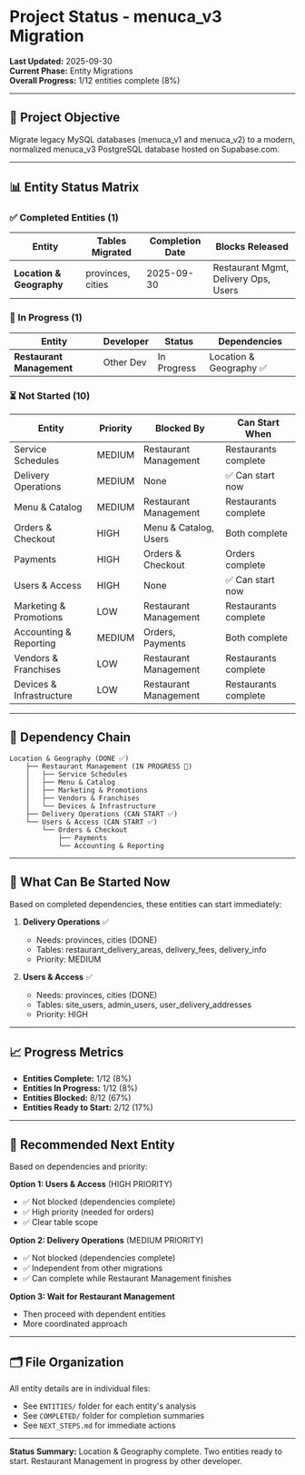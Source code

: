 # Project Status - menuca_v3 Migration

**Last Updated:** 2025-09-30  
**Current Phase:** Entity Migrations  
**Overall Progress:** 1/12 entities complete (8%)

---

## 🎯 Project Objective

Migrate legacy MySQL databases (menuca_v1 and menuca_v2) to a modern, normalized menuca_v3 PostgreSQL database hosted on Supabase.com.

---

## 📊 Entity Status Matrix

### ✅ Completed Entities (1)

| Entity | Tables Migrated | Completion Date | Blocks Released |
|--------|----------------|-----------------|-----------------|
| **Location & Geography** | provinces, cities | 2025-09-30 | Restaurant Mgmt, Delivery Ops, Users |

### 🔄 In Progress (1)

| Entity | Developer | Status | Dependencies |
|--------|-----------|--------|--------------|
| **Restaurant Management** | Other Dev | In Progress | Location & Geography ✅ |

### ⏳ Not Started (10)

| Entity | Priority | Blocked By | Can Start When |
|--------|----------|------------|----------------|
| Service Schedules | MEDIUM | Restaurant Management | Restaurants complete |
| Delivery Operations | MEDIUM | None | ✅ Can start now |
| Menu & Catalog | MEDIUM | Restaurant Management | Restaurants complete |
| Orders & Checkout | HIGH | Menu & Catalog, Users | Both complete |
| Payments | HIGH | Orders & Checkout | Orders complete |
| Users & Access | HIGH | None | ✅ Can start now |
| Marketing & Promotions | LOW | Restaurant Management | Restaurants complete |
| Accounting & Reporting | MEDIUM | Orders, Payments | Both complete |
| Vendors & Franchises | LOW | Restaurant Management | Restaurants complete |
| Devices & Infrastructure | LOW | Restaurant Management | Restaurants complete |

---

## 🔗 Dependency Chain

```
Location & Geography (DONE ✅)
    ├── Restaurant Management (IN PROGRESS 🔄)
    │   ├── Service Schedules
    │   ├── Menu & Catalog
    │   ├── Marketing & Promotions
    │   ├── Vendors & Franchises
    │   └── Devices & Infrastructure
    ├── Delivery Operations (CAN START ✅)
    └── Users & Access (CAN START ✅)
        └── Orders & Checkout
            ├── Payments
            └── Accounting & Reporting
```

---

## 🚀 What Can Be Started Now

Based on completed dependencies, these entities can start immediately:

1. **Delivery Operations** ✅
   - Needs: provinces, cities (DONE)
   - Tables: restaurant_delivery_areas, delivery_fees, delivery_info
   - Priority: MEDIUM

2. **Users & Access** ✅
   - Needs: provinces, cities (DONE)
   - Tables: site_users, admin_users, user_delivery_addresses
   - Priority: HIGH

---

## 📈 Progress Metrics

- **Entities Complete:** 1/12 (8%)
- **Entities In Progress:** 1/12 (8%)
- **Entities Blocked:** 8/12 (67%)
- **Entities Ready to Start:** 2/12 (17%)

---

## 🎯 Recommended Next Entity

Based on dependencies and priority:

**Option 1: Users & Access** (HIGH PRIORITY)
- ✅ Not blocked (dependencies complete)
- ✅ High priority (needed for orders)
- ✅ Clear table scope

**Option 2: Delivery Operations** (MEDIUM PRIORITY)
- ✅ Not blocked (dependencies complete)
- ✅ Independent from other migrations
- ✅ Can complete while Restaurant Management finishes

**Option 3: Wait for Restaurant Management**
- Then proceed with dependent entities
- More coordinated approach

---

## 🗂️ File Organization

All entity details are in individual files:
- See `ENTITIES/` folder for each entity's analysis
- See `COMPLETED/` folder for completion summaries
- See `NEXT_STEPS.md` for immediate actions

---

**Status Summary:** Location & Geography complete. Two entities ready to start. Restaurant Management in progress by other developer.
